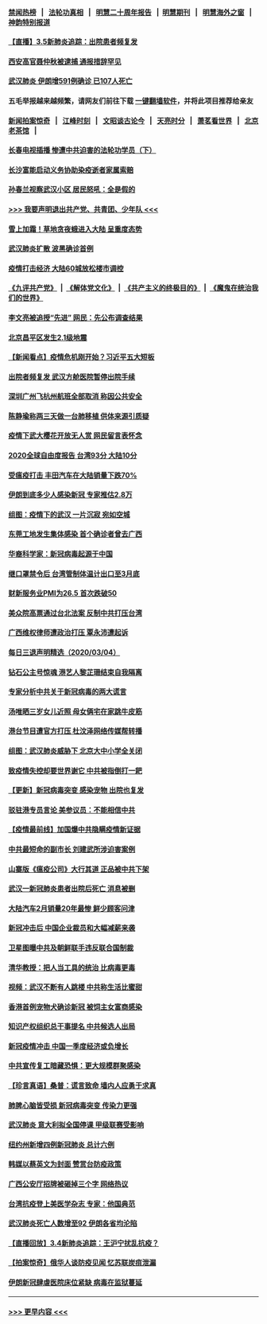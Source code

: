 #### [禁闻热榜](热点新闻.md?=0)  &nbsp;&nbsp;|&nbsp;&nbsp; [法轮功真相](https://github.com/gfw-breaker/truth/blob/master/README.md?=0) &nbsp;&nbsp;|&nbsp;&nbsp; [明慧二十周年报告](https://github.com/gfw-breaker/mh-reports/blob/master/README.md?=0) &nbsp;&nbsp;|&nbsp;&nbsp;[明慧期刊](https://github.com/gfw-breaker/mh-qikan) &nbsp;&nbsp;|&nbsp;&nbsp; [明慧海外之窗](https://github.com/gfw-breaker/mh-news/blob/master/README.md?=0) &nbsp;&nbsp;|&nbsp;&nbsp; [神韵特别报道](https://github.com/gfw-breaker/mh-news/blob/master/shenyun.md?=0)
#### [【直播】3.5新肺炎追踪：出院患者频复发](../pages/nsc413/n11917459.md?t=03052302) 
#### [西安高官聂仲秋被逮捕 通报措辞罕见](../pages/nsc413/n11917055.md?t=03052302) 
#### [武汉肺炎 伊朗增591例确诊 已107人死亡](../pages/nsc413/n11917357.md?t=03052302) 
#### 五毛举报越来越频繁，请网友们前往下载 [一键翻墙软件](https://github.com/gfw-breaker/ssr-accounts)，并将此项目推荐给亲友
#### [新闻拍案惊奇](https://github.com/gfw-breaker/banned-news/blob/master/pages/link4.md) &nbsp;&nbsp;|&nbsp;&nbsp; [江峰时刻](https://github.com/gfw-breaker/banned-news/blob/master/pages/link4.md) &nbsp;&nbsp;|&nbsp;&nbsp; [文昭谈古论今](https://github.com/gfw-breaker/banned-news/blob/master/pages/link4.md) &nbsp;&nbsp;|&nbsp;&nbsp; [天亮时分](https://github.com/gfw-breaker/banned-news/blob/master/pages/link4.md) &nbsp;&nbsp;|&nbsp;&nbsp; [萧茗看世界](https://github.com/gfw-breaker/banned-news/blob/master/pages/link4.md) &nbsp;&nbsp;|&nbsp;&nbsp; [北京老茶馆](https://github.com/gfw-breaker/banned-news/blob/master/pages/link4.md) &nbsp;&nbsp;|&nbsp;&nbsp; 
#### [长春电视插播 惨遭中共迫害的法轮功学员（下）](../pages/nsc413/n11900218.md?t=03052302) 
#### [长沙富能启动义务协助染疫逝者家属索赔](../pages/nsc413/n11917306.md?t=03052302) 
#### [孙春兰视察武汉小区 居民怒吼：全是假的](../pages/nsc413/n11916833.md?t=03052302) 
#### [>>> 我要声明退出共产党、共青团、少年队 <<<](https://github.com/begood0513/goodnews/blob/master/quit/letter.md) 
#### [雪上加霜！草地贪夜蛾进入大陆 呈重度态势](../pages/nsc413/n11917141.md?t=03052302) 
#### [武汉肺炎扩散 波黑确诊首例](../pages/nsc413/n11917042.md?t=03052302) 
#### [疫情打击经济 大陆60城放松楼市调控](../pages/nsc413/n11916226.md?t=03052302) 
#### [《九评共产党》](https://github.com/begood0513/9ping.md/blob/master/README.md) &nbsp;|&nbsp; [《解体党文化》](../../../../jtdwh.md/blob/master/README.md)  &nbsp;|&nbsp; [《共产主义的终极目的》](../../../../gczydzjmd.md/blob/master/README.md) &nbsp;|&nbsp; [《魔鬼在统治我们的世界》](../../../../mgztzwmdsj.md/blob/master/README.md) 
#### [李文亮被追授“先进” 网民：先公布调查结果](../pages/nsc413/n11916903.md?t=03052302) 
#### [北京昌平区发生2.1级地震](../pages/nsc413/n11917006.md?t=03052302) 
#### [【新闻看点】疫情危机刚开始？习近平五大短板](../pages/nsc413/n11915146.md?t=03052302) 
#### [出院者频复发 武汉方舱医院暂停出院手续](../pages/nsc413/n11915322.md?t=03052302) 
#### [深圳广州飞杭州航班全部取消 称因公共安全](../pages/nsc413/n11916670.md?t=03052302) 
#### [陈静瑜称两三天做一台肺移植 供体来源引质疑](../pages/nsc413/n11916385.md?t=03052302) 
#### [疫情下武大樱花开放无人赏 网民留言表怀念](../pages/nsc413/n11916132.md?t=03052302) 
#### [2020全球自由度报告 台湾93分 大陆10分](../pages/nsc413/n11916016.md?t=03052302) 
#### [受瘟疫打击 丰田汽车在大陆销量下跌70%](../pages/nsc413/n11916071.md?t=03052302) 
#### [伊朗到底多少人感染新冠 专家推估2.8万](../pages/nsc413/n11916156.md?t=03052302) 
#### [组图：疫情下的武汉 一片沉寂 宛如空城](../pages/nsc413/n11914758.md?t=03052302) 
#### [东莞工地发生集体感染 首个确诊者曾去广西](../pages/nsc413/n11915982.md?t=03052302) 
#### [华裔科学家：新冠病毒起源于中国](../pages/nsc413/n11916042.md?t=03052302) 
#### [继口罩禁令后 台湾管制体温计出口至3月底](../pages/nsc413/n11915859.md?t=03052302) 
#### [财新服务业PMI为26.5 首次跌破50](../pages/nsc413/n11915705.md?t=03052302) 
#### [美众院高票通过台北法案 反制中共打压台湾](../pages/nsc413/n11915911.md?t=03052302) 
#### [广西维权律师遭政治打压 覃永沛遭起诉](../pages/nsc413/n11915955.md?t=03052302) 
#### [每日三退声明精选（2020/03/04）](../pages/nsc413/n11915939.md?t=03052302) 
#### [钻石公主号惊魂 港艺人黎芷珊结束自我隔离](../pages/nsc413/n11915104.md?t=03052302) 
#### [专家分析中共关于新冠病毒的两大谎言](../pages/nsc413/n11915753.md?t=03052302) 
#### [汤唯晒三岁女儿近照 母女俩宅在家跳牛皮筋](../pages/nsc413/n11915518.md?t=03052302) 
#### [港台节目遭官方打压 杜汶泽网络传媒帮转播](../pages/nsc413/n11915262.md?t=03052302) 
#### [组图：武汉肺炎威胁下 北京大中小学全关闭](../pages/nsc413/n11915487.md?t=03052302) 
#### [致疫情失控却要世界谢它 中共被指倒打一耙](../pages/nsc413/n11915738.md?t=03052302) 
#### [【更新】新冠病毒突变 感染宠物 出院也复发](../pages/nsc413/n11890652.md?t=03052302) 
#### [驳驻港专员言论 美参议员：不能相信中共](../pages/nsc413/n11915659.md?t=03052302) 
#### [【疫情最前线】加国爆中共隐瞒疫情新证据](../pages/nsc413/n11915482.md?t=03052302) 
#### [中共最短命的副市长 刘建武所涉迫害案例](../pages/nsc413/n11915623.md?t=03052302) 
#### [山寨版《瘟疫公司》大行其道 正品被中共下架](../pages/nsc413/n11915604.md?t=03052302) 
#### [武汉一新冠肺炎患者出院后死亡 消息被删](../pages/nsc413/n11915512.md?t=03052302) 
#### [大陆汽车2月销量20年最惨 鲜少顾客问津](../pages/nsc413/n11915441.md?t=03052302) 
#### [新冠冲击后 中国企业裁员和大幅减薪来袭](../pages/nsc413/n11915404.md?t=03052302) 
#### [卫星图曝中共及朝鲜联手违反联合国制裁](../pages/nsc413/n11915406.md?t=03052302) 
#### [清华教授：把人当工具的统治 比病毒更毒](../pages/nsc413/n11915265.md?t=03052302) 
#### [视频：武汉不断有人跳楼 中共称生活比蜜甜](../pages/nsc413/n11915311.md?t=03052302) 
#### [香港首例宠物犬确诊新冠 被饲主女富商感染](../pages/nsc413/n11915307.md?t=03052302) 
#### [知识产权组织总干事提名 中共候选人出局](../pages/nsc413/n11915273.md?t=03052302) 
#### [新冠疫情冲击 中国一季度经济或负增长](../pages/nsc413/n11914902.md?t=03052302) 
#### [中共宣传复工暗藏恐惧：更大规模群聚感染](../pages/nsc413/n11915082.md?t=03052302) 
#### [【珍言真语】桑普：谎言致命 墙内人应勇于求真](../pages/nsc413/n11915169.md?t=03052302) 
#### [肺脾心脑皆受损 新冠病毒突变 传染力更强](../pages/nsc413/n11914921.md?t=03052302) 
#### [武汉肺炎 意大利拟全国停课 甲级联赛受影响](../pages/nsc413/n11914989.md?t=03052302) 
#### [纽约州新增四例新冠肺炎  总计六例](../pages/nsc413/n11914858.md?t=03052302) 
#### [韩媒以蔡英文为封面 赞赏台防疫政策](../pages/nsc413/n11914832.md?t=03052302) 
#### [广西公安厅招牌被砸掉三个字 网络热议](../pages/nsc413/n11914943.md?t=03052302) 
#### [台湾抗疫登上美医学杂志 专家：他国典范](../pages/nsc413/n11913421.md?t=03052302) 
#### [武汉肺炎死亡人数增至92 伊朗各省均沦陷](../pages/nsc413/n11914754.md?t=03052302) 
#### [【直播回放】3.4新肺炎追踪：王沪宁扰乱抗疫？](../pages/nsc413/n11914571.md?t=03052302) 
#### [【拍案惊奇】俄华人谈防疫见闻 忆苏联炭疽泄漏](../pages/nsc413/n11913399.md?t=03052302) 
#### [伊朗新冠肆虐医院床位紧缺 病毒在监狱蔓延](../pages/nsc413/n11914745.md?t=03052302) 

----
#### [ >>> 更早内容 <<< ](../indexes/nsc413-earlier.md)
